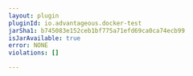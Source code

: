 ```yaml
---
layout: plugin
pluginId: io.advantageous.docker-test
jarSha1: b745083e152ceb1bf775a71efd69ca0ca74ecb99
isJarAvailable: true
error: NONE
violations: []

---
```

